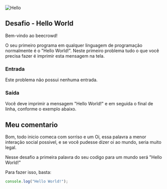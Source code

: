 ![Hello](https://resources.beecrowd.com.br/gallery/images/problems/UOJ_1000.png)

## Desafio - Hello World

Bem-vindo ao beecrowd!

O seu primeiro programa em qualquer linguagem de programação normalmente é o "Hello World!". Neste primeiro problema tudo o que você precisa fazer é imprimir esta mensagem na tela.

### Entrada
Este problema não possui nenhuma entrada.

### Saída
Você deve imprimir a mensagem "Hello World!" e em seguida o final de linha, conforme o exemplo abaixo.

## Meu comentario

Bom, todo inicio comeca com sorriso e um Oi, essa palavra a menor interação social possivel, e se você pudesse dizer oi ao mundo, seria muito legal. 

Nesse desafio a primeira palavra do seu codigo para um mundo será "Hello World!"

Para fazer isso, basta:

```js
console.log("Hello World!");
```
